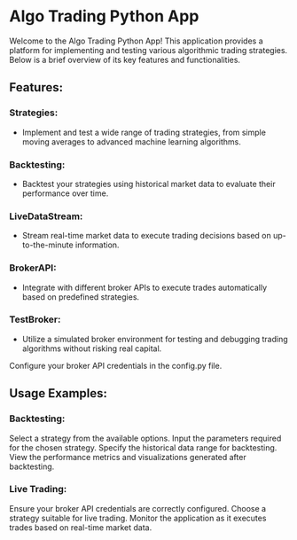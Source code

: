 # Algo Trading Python App

Welcome to the Algo Trading Python App! This application provides a platform for implementing and testing various algorithmic trading strategies. Below is a brief overview of its key features and functionalities.

## Features:
### Strategies:
- Implement and test a wide range of trading strategies, from simple moving averages to advanced machine learning algorithms.
### Backtesting:
- Backtest your strategies using historical market data to evaluate their performance over time.
### LiveDataStream:
- Stream real-time market data to execute trading decisions based on up-to-the-minute information.
### BrokerAPI:
- Integrate with different broker APIs to execute trades automatically based on predefined strategies.
### TestBroker:
- Utilize a simulated broker environment for testing and debugging trading algorithms without risking real capital.

Configure your broker API credentials in the config.py file.

## Usage Examples:
### Backtesting:
Select a strategy from the available options.
Input the parameters required for the chosen strategy.
Specify the historical data range for backtesting.
View the performance metrics and visualizations generated after backtesting.

### Live Trading:
Ensure your broker API credentials are correctly configured.
Choose a strategy suitable for live trading.
Monitor the application as it executes trades based on real-time market data.

